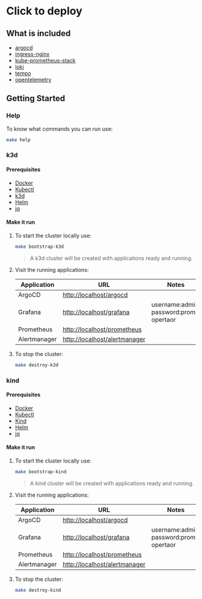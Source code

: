 # Click to deploy

## What is included

- [argocd](https://argo-cd.readthedocs.io/en/stable)
- [ingress-nginx](https://kubernetes.github.io/ingress-nginx)
- [kube-prometheus-stack](https://github.com/prometheus-operator/kube-prometheus)
- [loki](https://grafana.com/oss/loki)
- [tempo](https://grafana.com/oss/tempo)
- [opentelemetry](https://opentelemetry.io/)

## Getting Started

### Help

To know what commands you can run use:

```bash
make help
```

### k3d

#### Prerequisites

- [Docker](https://www.docker.com)
- [Kubectl](https://kubernetes.io/docs/tasks/tools/#kubectl)
- [k3d](https://k3d.io/)
- [Helm](https://helm.sh/docs/intro/install)
- [jq](https://stedolan.github.io/jq/download/)

#### Make it run

1. To start the cluster locally use:

    ```bash
    make bootstrap-k3d
    ```

    >A k3d cluster will be created with applications ready and running.

1. Visit the running applications:

    | Application | URL | Notes |
    |---|---|---|
    | ArgoCD | <http://localhost/argocd> |
    | Grafana | <http://localhost/grafana> | username:admin, password:prom-opertaor |
    | Prometheus | <http://localhost/prometheus> |
    | Alertmanager | <http://localhost/alertmanager> |

1. To stop the cluster:

    ```bash
    make destroy-k3d
    ```

### kind

#### Prerequisites

- [Docker](https://www.docker.com)
- [Kubectl](https://kubernetes.io/docs/tasks/tools/#kubectl)
- [Kind](https://kind.sigs.k8s.io/docs/user/quick-start/#installing-with-a-package-manager)
- [Helm](https://helm.sh/docs/intro/install)
- [jq](https://stedolan.github.io/jq/download/)

#### Make it run

1. To start the cluster locally use:

    ```bash
    make bootstrap-kind
    ```

    >A kind cluster will be created with applications ready and running.

1. Visit the running applications:

    | Application | URL | Notes |
    |---|---|---|
    | ArgoCD | <http://localhost/argocd> |
    | Grafana | <http://localhost/grafana> | username:admin, password:prom-opertaor |
    | Prometheus | <http://localhost/prometheus> |
    | Alertmanager | <http://localhost/alertmanager> |

1. To stop the cluster:

    ```bash
    make destroy-kind
    ```
